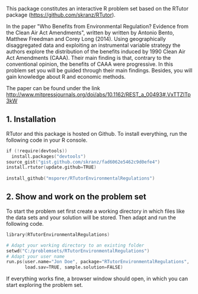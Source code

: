 This package constitutes an interactive R problem set based on the RTutor package (https://github.com/skranz/RTutor). 

In the paper "Who Benefits from Environmental Regulation?
Evidence from the Clean Air Act Amendments", written by written by Antonio Bento, Matthew Freedman and Corey Long (2014). Using geographically disaggregated data and exploiting an
instrumental variable strategy the authors explore the distribution of the benefits induced by 1990 Clean Air Act Amendments (CAAA). Their main finding is that, contrary to the conventional opinion, the benefits of CAAA were progressive. In this problem set you will be guided through their main findings. Besides, you will gain knowledge about R and economic methods.

The paper can be found under the link http://www.mitpressjournals.org/doi/abs/10.1162/REST_a_00493#.VxTTZlTp3kW

## 1. Installation

RTutor and this package is hosted on Github. To install everything, run the following code in your R console.
```s
if (!require(devtools))
  install.packages("devtools")
source_gist("gist.github.com/skranz/fad6062e5462c9d0efe4")
install.rtutor(update.github=TRUE)
  
install_github("msporer/RTutorEnvironmentalRegulations")
```

## 2. Show and work on the problem set
To start the problem set first create a working directory in which files like the data sets and your solution will be stored. Then adapt and run the following code.
```s
library(RTutorEnvironmentalRegulations)

# Adapt your working directory to an existing folder
setwd("C:/problemsets/RTutorEnvironmentalRegulations")
# Adapt your user name
run.ps(user.name="Jon Doe", package="RTutorEnvironmentalRegulations",
       load.sav=TRUE, sample.solution=FALSE)
```
If everything works fine, a browser window should open, in which you can start exploring the problem set.
